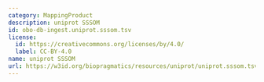 ```yaml
---
category: MappingProduct
description: uniprot SSSOM
id: obo-db-ingest.uniprot.sssom.tsv
license:
  id: https://creativecommons.org/licenses/by/4.0/
  label: CC-BY-4.0
name: uniprot SSSOM
url: https://w3id.org/biopragmatics/resources/uniprot/uniprot.sssom.tsv
---
```

